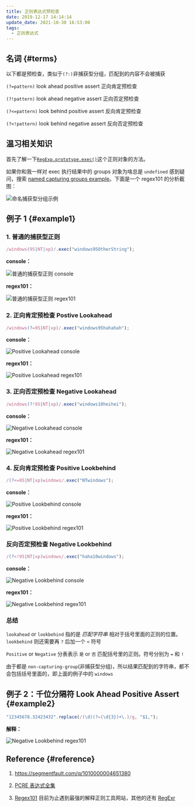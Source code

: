 ```yaml
---
title: 正则表达式预检查
date: 2019-12-17 14:14:14
update_date: 2021-10-30 16:53:00
tags:
  - 正则表达式
---
```


## 名词 {#terms}

以下都是预检查，类似于`(?:)`非捕获型分组，匹配到的内容不会被捕获

`(?=pattern)` look ahead positive assert 正向肯定预检查

`(?!pattern)` look ahead negative assert 正向否定预检查

`(?<=pattern)` look behind positive assert 反向肯定预检查

`(?<!pattern)` look behind negative assert 反向否定预检查

## 温习相关知识

首先了解一下[`RegExp.prototype.exec()`](https://developer.mozilla.org/en-US/docs/Web/JavaScript/Reference/Global_Objects/RegExp/exec#description)这个正则对象的方法。

如果你和我一样对 exec 执行结果中的 groups 对象为啥总是 `undefined` 感到疑问，搜索 [named capturing groups example](https://www.google.com/search?q=named+capturing+groups+example)。下面是一个 regex101 的分析截图：

![命名捕获型分组示例](../../assets/images/regexp/named-capturing-groups.jpg)

## 例子 1 {#example1}

### 1. 普通的捕获型正则

```js
/windows(95|NT|xp)/.exec("windows95OtherString");
```

**console：**

![普通的捕获型正则 console](../../assets/images/regexp/regular-capture.jpg)

**regex101：**

![普通的捕获型正则 regex101](../../assets/images/regexp/regular-capture101.jpg)

### 2. 正向肯定预检查 Postive Lookahead

```js
/windows(?=95|NT|xp)/.exec("windows95hahahah");
```

**console：**

![Positive Lookahead console](../../assets/images/regexp/positive-lookahead.jpg)

**regex101：**

![Positive Lookahead regex101](../../assets/images/regexp/positive-lookahead101.jpg)

### 3. 正向否定预检查 Negative Lookahead

```js
/windows(?!95|NT|xp)/.exec("windows10heihei");
```

**console：**

![Negative Lookahead console](../../assets/images/regexp/negative-lookahead.jpg)

**regex101：**

![Negative Lookahead regex101](../../assets/images/regexp/negative-lookahead101.jpg)

### 4. 反向肯定预检查 Positive Lookbehind

```js
/(?<=95|NT|xp)windows/.exec("NTwindows");
```

**console：**

![Positive Lookbehind console](../../assets/images/regexp/positive-lookbehind.jpg)

**regex101：**

![Positive Lookbehind regex101](../../assets/images/regexp/positive-lookbehind101.jpg)

### 反向否定预检查 Negative Lookbehind

```js
/(?<!95|NT|xp)windows/.exec("haha10windows");
```

**console：**

![Negative Lookbehind console](../../assets/images/regexp/negative-lookbehind.jpg)

**regex101：**

![Negative Lookbehind regex101](../../assets/images/regexp/negative-lookbehind101.jpg)

### 总结

`lookahead` or `lookbehind` 指的是 _匹配字符串_ 相对于括号里面的正则的位置。`lookbehind` 则还需要再 `?` 后加一个 `<` 符号

`Positive` or `Negative` 分表表示 `是` or `否` 匹配括号里的正则。符号分别为 `=` 和 `!`

由于都是 `non-capturing-group`(非捕获型分组)，所以结果匹配到的字符串，都不会包括括号里面的，即上面的例子中的 `windows`

## 例子 2：千位分隔符 Look Ahead Positive Assert {#example2}

```javascript
"12345678.32423432".replace(/(\d)(?=(\d{3})+\.)/g, "$1,");
```

**解释：**

![Negative Lookbehind regex101](../../assets/images/regexp/thousand-delimiter.jpg)

## Reference {#reference}

1. <https://segmentfault.com/q/1010000004651380>

2. [PCRE 表达式全集](https://zh.wikipedia.org/wiki/%E6%AD%A3%E5%88%99%E8%A1%A8%E8%BE%BE%E5%BC%8F#PCRE%E8%A1%A8%E8%BE%BE%E5%BC%8F%E5%85%A8%E9%9B%86)

3. [Regex101](https://regex101.com/) 目前为止遇到最强的解释正则工具网站，其他的还有 [RegExr](https://regexr.com/)

